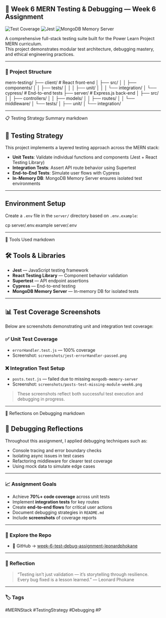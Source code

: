 
## 🧪 Week 6 MERN Testing & Debugging — Week 6 Assignment
![Test Coverage](https://img.shields.io/badge/Coverage-85%25-brightgreen)
![Jest](https://img.shields.io/badge/Tested_with-Jest-blue)
![MongoDB Memory Server](https://img.shields.io/badge/DB-Memory_Server-yellow)


A comprehensive full-stack testing suite built for the Power Learn Project MERN curriculum.  
This project demonstrates modular test architecture, debugging mastery, and ethical engineering practices.

---

### 🧬 Project Structure

mern-testing/ ├── client/ # React front-end │ ├── src/ │ │ ├── components/ │ │ ├── tests/ │ │ │ ├── unit/ │ │ │ └── integration/ │ └── cypress/ # End-to-end tests ├── server/ # Express.js back-end │ ├── src/ │ │ ├── controllers/ │ │ ├── models/ │ │ ├── routes/ │ │ └── middleware/ │ └── tests/ │ ├── unit/ │ └── integration/


---

📋 Testing Strategy Summary markdown
## 🧪 Testing Strategy

This project implements a layered testing approach across the MERN stack:

- **Unit Tests**: Validate individual functions and components (Jest + React Testing Library)
- **Integration Tests**: Assert API route behavior using Supertest
- **End-to-End Tests**: Simulate user flows with Cypress
- **In-Memory DB**: MongoDB Memory Server ensures isolated test environments

---

## Environment Setup

Create a `.env` file in the `server/` directory based on `.env.example`:

cp server/.env.example server/.env


---

🧰 Tools Used markdown
## 🛠 Tools & Libraries

- **Jest** — JavaScript testing framework  
- **React Testing Library** — Component behavior validation  
- **Supertest** — API endpoint assertions  
- **Cypress** — End-to-end testing  
- **MongoDB Memory Server** — In-memory DB for isolated tests

---

## 📊 Test Coverage Screenshots

Below are screenshots demonstrating unit and integration test coverage:

### ✅ Unit Test Coverage
- `errorHandler.test.js` — 100% coverage
- Screenshot: `screenshots/jest-errorHandler-passed.png`

### ❌ Integration Test Setup
- `posts.test.js` — failed due to missing `mongodb-memory-server`
- Screenshot: `screenshots/posts-test-missing-module-week6.png`

> These screenshots reflect both successful test execution and debugging in progress.


---

🧠 Reflections on Debugging markdown
## 🧠 Debugging Reflections

Throughout this assignment, I applied debugging techniques such as:

- Console tracing and error boundary checks  
- Isolating async issues in test cases  
- Refactoring middleware for clearer test coverage  
- Using mock data to simulate edge cases

---

### 📈 Assignment Goals

- Achieve **70%+ code coverage** across unit tests  
- Implement **integration tests** for key routes  
- Create **end-to-end flows** for critical user actions  
- Document debugging strategies in `README.md`  
- Include **screenshots** of coverage reports

---

### 🔗 Explore the Repo

- 🐙 GitHub → [week-6-test-debug-assignment-leonardphokane](https://github.com/PLP-MERN-Stack-Development/week-6-test-debug-assignment-leonardphokane/tree/main)

---

### 🧠 Reflection

> “Testing isn’t just validation — it’s storytelling through resilience. Every bug fixed is a lesson learned.” — Leonard Phokane

---

### 🏷️ Tags

#MERNStack #TestingStrategy #Debugging #P



